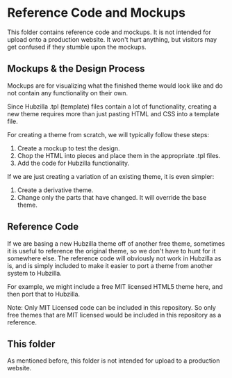 # Reference Code and Mockups

This folder contains reference code and mockups. It is not intended for upload onto a production  website. It won't hurt anything, but visitors may get confused if they stumble upon the mockups.

## Mockups & the Design Process

Mockups are for visualizing what the finished theme would look like and do not contain any functionality on their own.

Since Hubzilla .tpl (template) files contain a lot of functionality, creating a new theme requires more than just pasting  HTML and CSS into a template file.

For creating a theme from scratch, we will typically follow these steps:

1. Create a mockup to test the design. 
2. Chop the HTML into pieces and place them in the appropriate .tpl files.
3. Add the code for Hubzilla functionality.

If we are just creating a variation of an existing theme, it is even simpler:

1. Create a derivative theme.
2. Change only the parts that have changed. It will override the base theme.

## Reference Code

If we are basing a new Hubzilla theme off of another free theme, sometimes it is useful to reference the original theme, so we don't have to hunt for it somewhere else.  The reference code will obviously not work in Hubzilla as is, and is simply included to make it easier to port a theme from another system to Hubzilla.

For example, we might include a free MIT licensed HTML5 theme here, and then port that to Hubzilla.

Note: Only MIT Licensed code can be included in this repository. So only free themes that are MIT licensed would be included in this repository as a reference.

## This folder

As mentioned before, this folder is not intended for upload to a production website. 